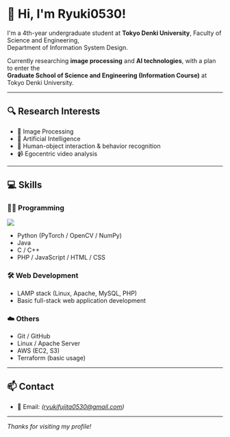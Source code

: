 # 👋 Hi, I'm Ryuki0530!

I'm a 4th-year undergraduate student at **Tokyo Denki University**, Faculty of Science and Engineering,  
Department of Information System Design.

Currently researching **image processing** and **AI technologies**, with a plan to enter the  
**Graduate School of Science and Engineering (Information Course)** at Tokyo Denki University.

---

## 🔍 Research Interests

- 🎯 Image Processing
- 🧠 Artificial Intelligence
- 🤖 Human-object interaction & behavior recognition
- 📹 Egocentric video analysis

---

## 💻 Skills

### 👨‍💻 Programming
![](https://skillicons.dev/icons?i=html,python,java,c,c++,php)
- Python (PyTorch / OpenCV / NumPy)
- Java
- C / C++
- PHP / JavaScript / HTML / CSS

### 🛠 Web Development
- LAMP stack (Linux, Apache, MySQL, PHP)
- Basic full-stack web application development

### ☁️ Others
- Git / GitHub
- Linux / Apache Server
- AWS (EC2, S3)
- Terraform (basic usage)

---

## 📫 Contact

- 📧 Email: *(ryukifujita0530@gmail.com)*

---

_Thanks for visiting my profile!_
